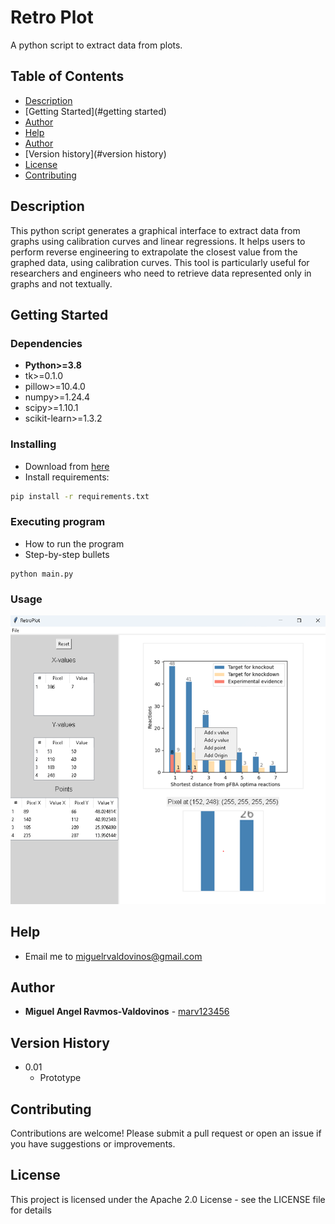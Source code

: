 # Retro Plot

A python script to extract data from plots.

## Table of Contents

- [Description](#description)
- [Getting Started](#getting started)
- [Author](#author)
- [Help](#help)
- [Author](#author)
- [Version history](#version history)
- [License](#license)
- [Contributing](#contributing)

## Description

This python script generates a graphical interface to extract data from graphs using calibration curves and linear regressions. It helps users to perform reverse engineering to extrapolate the closest value from the graphed data, using calibration curves. This tool is particularly useful for researchers and engineers who need to retrieve data represented only in graphs and not textually.

## Getting Started

### Dependencies

- **Python>=3.8**
- tk>=0.1.0
- pillow>=10.4.0
- numpy>=1.24.4
- scipy>=1.10.1
- scikit-learn>=1.3.2

### Installing

- Download from [here](https://github.com/marv123456/RetroPlot/blob/main/main.py?raw=True)
- Install requirements:
```bash
pip install -r requirements.txt
```


### Executing program

* How to run the program
* Step-by-step bullets
```
python main.py
```

### Usage

![alt text](https://github.com/marv123456/RetroPlot/blob/main/img/sample.png?raw=true)

## Help

- Email me to [miguelrvaldovinos@gmail.com](mailto:miguelrvaldovinos@gmail.com)

## Author

- **Miguel Angel Ravmos-Valdovinos** - [marv123456](https://github.com/marv123456)


## Version History

* 0.01
    * Prototype

## Contributing
Contributions are welcome! Please submit a pull request or open an issue if you have suggestions or improvements.

## License

This project is licensed under the Apache 2.0 License - see the LICENSE file for details
